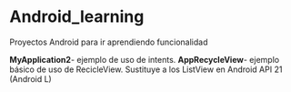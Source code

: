 # Android_learning
Proyectos Android para ir aprendiendo funcionalidad

<b>MyApplication2</b>- ejemplo de uso de intents. 
<b>AppRecycleView</b>- ejemplo básico de uso de RecicleView. Sustituye a los ListView en Android API 21 (Android L) 
